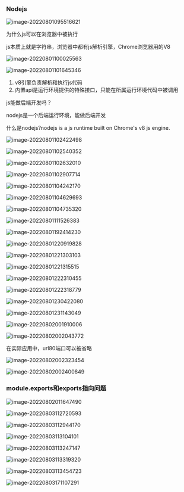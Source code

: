 ### Nodejs

![image-20220801095516621](photo/image-20220801095516621.png)

为什么js可以在浏览器中被执行

js本质上就是字符串，浏览器中都有js解析引擎，Chrome浏览器用的V8

![image-20220801100025563](photo/image-20220801100025563.png)

![image-20220801101645346](photo/image-20220801101645346.png)

1. v8引擎负责解析和执行js代码
2. 内置api是运行环境提供的特殊接口，只能在所属运行环境代码中被调用

js能做后端开发吗？

nodejs是一个后端运行环境，能做后端开发

什么是nodejs?nodejs is a js runtime built on Chrome's v8 js engine.

![image-20220801102422498](photo/image-20220801102422498.png)

![image-20220801102540352](photo/image-20220801102540352.png)

![image-20220801102632010](photo/image-20220801102632010.png)

![image-20220801102907714](photo/image-20220801102907714.png)

![image-20220801104242170](photo/image-20220801104242170.png)

![image-20220801104629693](photo/image-20220801104629693.png)

![image-20220801104735320](photo/image-20220801104735320.png)

![image-20220801111526383](photo/image-20220801111526383.png)

![image-20220801192414230](photo/image-20220801192414230.png)

![image-20220801220919828](photo/image-20220801220919828.png)

![image-20220801221303103](photo/image-20220801221303103.png)

![image-20220801221315515](photo/image-20220801221315515.png)

![image-20220801222310455](photo/image-20220801222310455.png)

![image-20220801222318779](photo/image-20220801222318779.png)

 ![image-20220801230422080](photo/image-20220801230422080.png)

![image-20220801231143049](photo/image-20220801231143049.png)

![image-20220802001910006](photo/image-20220802001910006.png)

![image-20220802002043772](photo/image-20220802002043772.png)

在实际应用中，url80端口可以被省略

![image-20220802002323454](photo/image-20220802002323454.png)

![image-20220802002400849](photo/image-20220802002400849.png)

### module.exports和exports指向问题

![image-20220802011647490](photo/image-20220802011647490.png)

![image-20220803112720593](photo/image-20220803112720593.png)

![image-20220803112944170](photo/image-20220803112944170.png)

![image-20220803113104101](photo/image-20220803113104101.png)

![image-20220803113247147](photo/image-20220803113247147.png)

![image-20220803113319320](photo/image-20220803113319320.png)

![image-20220803113454723](photo/image-20220803113454723.png)

![image-20220803171107291](photo/image-20220803171107291.png)
